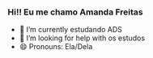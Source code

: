 ### Hi!! Eu me chamo Amanda Freitas 

- 🌱 I’m currently estudando ADS
- 🤔 I’m looking for help with os  estudos
- 😄 Pronouns: Ela/Dela

